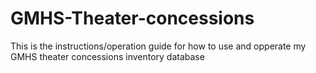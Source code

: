 # GMHS-Theater-concessions
This is the instructions/operation guide for how to use and opperate my GMHS theater concessions inventory database
